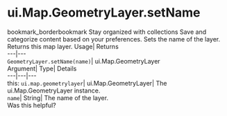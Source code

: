  
#  ui.Map.GeometryLayer.setName
bookmark_borderbookmark Stay organized with collections  Save and categorize content based on your preferences.
Sets the name of the layer. 
Returns this map layer.
Usage| Returns  
---|---  
`GeometryLayer.setName(name)`| ui.Map.GeometryLayer  
Argument| Type| Details  
---|---|---  
this: `ui.map.geometrylayer`| ui.Map.GeometryLayer| The ui.Map.GeometryLayer instance.  
`name`| String| The name of the layer.  
Was this helpful?
